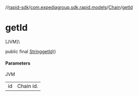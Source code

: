 //[rapid-sdk](../../../index.md)/[com.expediagroup.sdk.rapid.models](../index.md)/[Chain](index.md)/[getId](get-id.md)

# getId

[JVM]\

public final [String](https://docs.oracle.com/javase/8/docs/api/java/lang/String.html)[getId](get-id.md)()

#### Parameters

JVM

| | |
|---|---|
| id | Chain id. |
